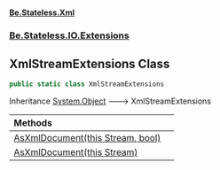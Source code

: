 #### [Be.Stateless.Xml](README.md 'README')
### [Be.Stateless.IO.Extensions](Be.Stateless.IO.Extensions.md 'Be.Stateless.IO.Extensions')

## XmlStreamExtensions Class

```csharp
public static class XmlStreamExtensions
```

Inheritance [System.Object](https://docs.microsoft.com/en-us/dotnet/api/System.Object 'System.Object') &#129106; XmlStreamExtensions

| Methods | |
| :--- | :--- |
| [AsXmlDocument(this Stream, bool)](XmlStreamExtensions.AsXmlDocument(thisStream,bool).md 'Be.Stateless.IO.Extensions.XmlStreamExtensions.AsXmlDocument(this System.IO.Stream, bool)') | |
| [AsXmlDocument(this Stream)](XmlStreamExtensions.AsXmlDocument(thisStream).md 'Be.Stateless.IO.Extensions.XmlStreamExtensions.AsXmlDocument(this System.IO.Stream)') | |
